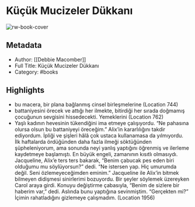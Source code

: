 # Küçük Mucizeler Dükkanı

![rw-book-cover](https://readwise-assets.s3.amazonaws.com/static/images/default-book-icon-1.a08c56e2fedd.png)

## Metadata
- Author: [[Debbie Macomber]]
- Full Title: Küçük Mucizeler Dükkanı
- Category: #books

## Highlights
- bu macera, bir plana bağlanmış cinsel birleşmelerine (Location 744)
- battaniyesini örecek ve attığı her ilmekte, bitirdiği her sırada doğmamış çocuğunun sevgisini hissedecekti. Yemeklerini (Location 762)
- Yaşlı kadının hevesinin tükendiğini ima etmeye çalışıyordu. “Ne pahasına olursa olsun bu battaniyeyi öreceğim.” Alix’in kararlılığını takdir ediyordum. İpliği ve şişleri hâlâ çok ustaca kullanamasa da yılmıyordu. İlk haftalarda ördüğünden daha fazla ilmeği söktüğünden şüpheleniyorum, ama sonunda neyi yanlış yaptığını öğrenmiş ve ilerleme kaydetmeye başlamıştı. En büyük engeli, zamanının kısıtlı olmasıydı. Jacqueline, Alix’e ters ters bakarak, “Benim çabucak pes eden biri olduğumu mu söylüyorsun?” dedi. “Ne istersen yap. Hiç umurumda değil. Seni özlemeyeceğimden eminim.” Jacqueline ile Alix’in bitmek bilmeyen didişmesi sinirlerimi bozuyordu. Bir şeyler söylemek üzereyken Carol araya girdi. Konuyu değiştirme çabasıyla, “Benim de sizlere bir haberim var,” dedi. Aslında bunu yaptığına sevinmiştim. “Gerçekten mi?” İçimin rahatladığını gizlemeye çalışmadım. (Location 1956)
